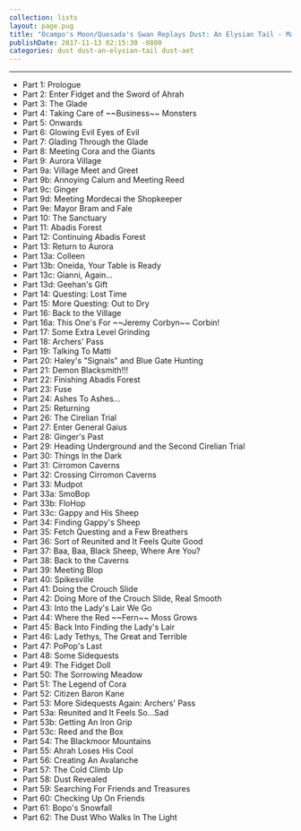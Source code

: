 ```yaml
---
collection: lists
layout: page.pug
title: "Ocampo's Moon/Quesada's Swan Replays Dust: An Elysian Tail - Masterlist"
publishDate: 2017-11-13 02:15:30 -0800
categories: dust dust-an-elysian-tail dust-aet
---
```


---
<ul class="masterlink-wrapper">
  <li>Part 1: Prologue</li>
  <li>Part 2: Enter Fidget and the Sword of Ahrah</li>
  <li>Part 3: The Glade</li>
  <li>Part 4: Taking Care of ~~Business~~ Monsters</li>
  <li>Part 5: Onwards</li>
  <li>Part 6: Glowing Evil Eyes of Evil</li>
  <li>Part 7: Glading Through the Glade</li>
  <li>Part 8: Meeting Cora and the Giants</li>
  <li>Part 9: Aurora Village</li>
  <li>Part 9a: Village Meet and Greet</li>
  <li>Part 9b: Annoying Calum and Meeting Reed</li>
  <li>Part 9c: Ginger</li>
  <li>Part 9d: Meeting Mordecai the Shopkeeper</li>
  <li>Part 9e: Mayor Bram and Fale</li>
  <li>Part 10: The Sanctuary</li>
  <li>Part 11: Abadis Forest</li>
  <li>Part 12: Continuing Abadis Forest</li>
  <li>Part 13: Return to Aurora</li>
  <li>Part 13a: Colleen</li>
  <li>Part 13b: Oneida, Your Table is Ready</li>
  <li>Part 13c: Gianni, Again...</li>
  <li>Part 13d: Geehan's Gift</li>
  <li>Part 14: Questing: Lost Time</li>
  <li>Part 15: More Questing: Out to Dry</li>
  <li>Part 16: Back to the Village</li>
  <li>Part 16a: This One's For ~~Jeremy Corbyn~~ Corbin!</li>
  <li>Part 17: Some Extra Level Grinding</li>
  <li>Part 18: Archers' Pass</li>
  <li>Part 19: Talking To Matti</li>
  <li>Part 20: Haley's "Signals" and Blue Gate Hunting</li>
  <li>Part 21: Demon Blacksmith!!!</li>
  <li>Part 22: Finishing Abadis Forest</li>
  <li>Part 23: Fuse</li>
  <li>Part 24: Ashes To Ashes...</li>
  <li>Part 25: Returning</li>
  <li>Part 26: The Cirelian Trial</li>
  <li>Part 27: Enter General Gaius</li>
  <li>Part 28: Ginger's Past</li>
  <li>Part 29: Heading Underground and the Second Cirelian Trial</li>
  <li>Part 30: Things In the Dark</li>
  <li>Part 31: Cirromon Caverns</li>
  <li>Part 32: Crossing Cirromon Caverns</li>
  <li>Part 33: Mudpot</li>
  <li>Part 33a: SmoBop</li>
  <li>Part 33b: FloHop</li>
  <li>Part 33c: Gappy and His Sheep</li>
  <li>Part 34: Finding Gappy's Sheep</li>
  <li>Part 35: Fetch Questing and a Few Breathers</li>
  <li>Part 36: Sort of Reunited and It Feels Quite Good</li>
  <li>Part 37: Baa, Baa, Black Sheep, Where Are You?</li>
  <li>Part 38: Back to the Caverns</li>
  <li>Part 39: Meeting Blop</li>
  <li>Part 40: Spikesville</li>
  <li>Part 41: Doing the Crouch Slide</li>
  <li>Part 42: Doing More of the Crouch Slide, Real Smooth</li>
  <li>Part 43: Into the Lady's Lair We Go</li>
  <li>Part 44: Where the Red ~~Fern~~ Moss Grows</li>
  <li>Part 45: Back Into Finding the Lady's Lair</li>
  <li>Part 46: Lady Tethys, The Great and Terrible</li>
  <li>Part 47: PoPop's Last</li>
  <li>Part 48: Some Sidequests</li>
  <li>Part 49: The Fidget Doll</li>
  <li>Part 50: The Sorrowing Meadow</li>
  <li>Part 51: The Legend of Cora</li>
  <li>Part 52: Citizen Baron Kane</li>
  <li>Part 53: More Sidequests Again: Archers' Pass</li>
  <li>Part 53a: Reunited and It Feels So...Sad </li>
  <li>Part 53b: Getting An Iron Grip</li>
  <li>Part 53c: Reed and the Box</li>
  <li>Part 54: The Blackmoor Mountains</li>
  <li>Part 55: Ahrah Loses His Cool</li>
  <li>Part 56: Creating An Avalanche</li>
  <li>Part 57: The Cold Climb Up</li>
  <li>Part 58: Dust Revealed</li>
  <li>Part 59: Searching For Friends and Treasures</li>
  <li>Part 60: Checking Up On Friends</li>
  <li>Part 61: Bopo's Snowfall</li>
  <li>Part 62: The Dust Who Walks In The Light</li>
  <!--<li>Part 63: Rescuing A Friend Locked In Many Gates</li>
  <li>Part 64: The Final Breath Before the Plunge</li>
  <li>Part 65: Loose Ends</li>
  <li>Part 66: The Last of the Moonbloods</li>
  <li>Part 67: Justice Incarnate</li>
  <li>Part 68: Finale</li>
  <li>Part 69: Credits and Samurai Pizza Cats</li>-->
</ul>